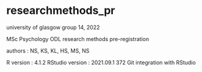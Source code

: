 # researchmethods_pr

university of glasgow
group 14, 2022

MSc Psychology ODL
research methods
pre-registration

authors         : NS, KS, KL, HS, MS, NS

R version       : 4.1.2
RStudio version : 2021.09.1 372
Git integration with RStudio

